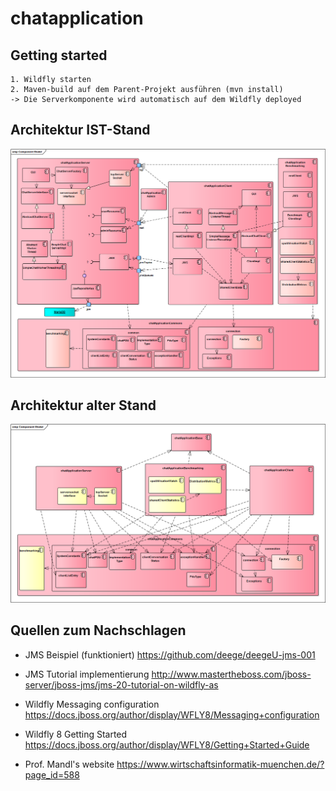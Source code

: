 # chatapplication

## Getting started
    1. Wildfly starten
    2. Maven-build auf dem Parent-Projekt ausführen (mvn install)
    -> Die Serverkomponente wird automatisch auf dem Wildfly deployed

## Architektur IST-Stand
![Component](./dokumentation/refactoredChatAppComponentModel3.png)

## Architektur alter Stand
![Component](./dokumentation/refactoredChatAppComponentModel1.png)



## Quellen zum Nachschlagen
 - JMS Beispiel (funktioniert) https://github.com/deege/deegeU-jms-001
 - JMS Tutorial implementierung http://www.mastertheboss.com/jboss-server/jboss-jms/jms-20-tutorial-on-wildfly-as
 
 - Wildfly Messaging configuration https://docs.jboss.org/author/display/WFLY8/Messaging+configuration
 - Wildfly 8 Getting Started https://docs.jboss.org/author/display/WFLY8/Getting+Started+Guide
 
 
 - Prof. Mandl's website https://www.wirtschaftsinformatik-muenchen.de/?page_id=588
 